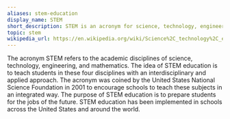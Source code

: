 ```yaml
---
aliases: stem-education
display_name: STEM
short_description: STEM is an acronym for science, technology, engineering, and mathematics.
topic: stem
wikipedia_url: https://en.wikipedia.org/wiki/Science%2C_technology%2C_engineering%2C_and_mathematics
---
```


The acronym STEM refers to the academic disciplines of science, technology, engineering, and mathematics. The idea of STEM education is to teach students in these four disciplines with an interdisciplinary and applied approach. The acronym was coined by the United States National Science Foundation in 2001 to encourage schools to teach these subjects in an integrated way. The purpose of STEM education is to prepare students for the jobs of the future. STEM education has been implemented in schools across the United States and around the world.

